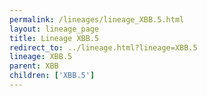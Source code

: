 ```yaml
---
permalink: /lineages/lineage_XBB.5.html
layout: lineage_page
title: Lineage XBB.5
redirect_to: ../lineage.html?lineage=XBB.5
lineage: XBB.5
parent: XBB
children: ['XBB.5']
---
```

